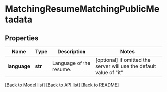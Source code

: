 # MatchingResumeMatchingPublicMetadata


## Properties
Name | Type | Description | Notes
------------ | ------------- | ------------- | -------------
**language** | **str** | Language of the resume. | [optional]  if omitted the server will use the default value of "it"

[[Back to Model list]](../README.md#documentation-for-models) [[Back to API list]](../README.md#documentation-for-api-endpoints) [[Back to README]](../README.md)


